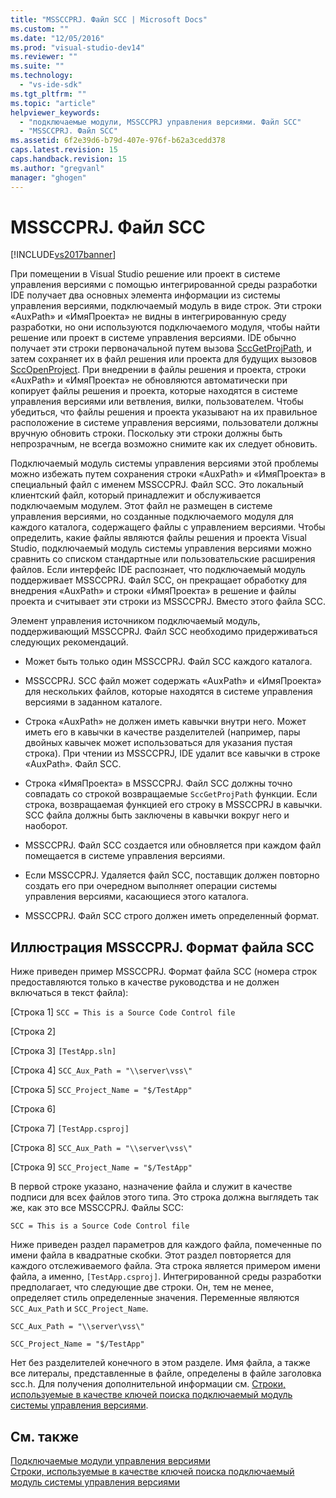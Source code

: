 ```yaml
---
title: "MSSCCPRJ. Файл SCC | Microsoft Docs"
ms.custom: ""
ms.date: "12/05/2016"
ms.prod: "visual-studio-dev14"
ms.reviewer: ""
ms.suite: ""
ms.technology: 
  - "vs-ide-sdk"
ms.tgt_pltfrm: ""
ms.topic: "article"
helpviewer_keywords: 
  - "подключаемые модули, MSSCCPRJ управления версиями. Файл SCC"
  - "MSSCCPRJ. Файл SCC"
ms.assetid: 6f2e39d6-b79d-407e-976f-b62a3cedd378
caps.latest.revision: 15
caps.handback.revision: 15
ms.author: "gregvanl"
manager: "ghogen"
---
```

# MSSCCPRJ. Файл SCC
[!INCLUDE[vs2017banner](../code-quality/includes/vs2017banner.md)]

При помещении в Visual Studio решение или проект в системе управления версиями с помощью интегрированной среды разработки IDE получает два основных элемента информации из системы управления версиями, подключаемый модуль в виде строк. Эти строки «AuxPath» и «ИмяПроекта» не видны в интегрированную среду разработки, но они используются подключаемого модуля, чтобы найти решение или проект в системе управления версиями. IDE обычно получает эти строки первоначальной путем вызова [SccGetProjPath](../extensibility/sccgetprojpath-function.md), и затем сохраняет их в файл решения или проекта для будущих вызовов [SccOpenProject](../extensibility/sccopenproject-function.md). При внедрении в файлы решения и проекта, строки «AuxPath» и «ИмяПроекта» не обновляются автоматически при копирует файлы решения и проекта, которые находятся в системе управления версиями или ветвления, вилки, пользователем. Чтобы убедиться, что файлы решения и проекта указывают на их правильное расположение в системе управления версиями, пользователи должны вручную обновить строки. Поскольку эти строки должны быть непрозрачным, не всегда возможно снимите как их следует обновить.  
  
 Подключаемый модуль системы управления версиями этой проблемы можно избежать путем сохранения строки «AuxPath» и «ИмяПроекта» в специальный файл с именем MSSCCPRJ. Файл SCC. Это локальный клиентский файл, который принадлежит и обслуживается подключаемым модулем. Этот файл не размещен в системе управления версиями, но созданные подключаемого модуля для каждого каталога, содержащего файлы с управлением версиями. Чтобы определить, какие файлы являются файлы решения и проекта Visual Studio, подключаемый модуль системы управления версиями можно сравнить со списком стандартные или пользовательские расширения файлов. Если интерфейс IDE распознает, что подключаемый модуль поддерживает MSSCCPRJ. Файл SCC, он прекращает обработку для внедрения «AuxPath» и строки «ИмяПроекта» в решение и файлы проекта и считывает эти строки из MSSCCPRJ. Вместо этого файла SCC.  
  
 Элемент управления источником подключаемый модуль, поддерживающий MSSCCPRJ. Файл SCC необходимо придерживаться следующих рекомендаций.  
  
-   Может быть только один MSSCCPRJ. Файл SCC каждого каталога.  
  
-   MSSCCPRJ. SCC файл может содержать «AuxPath» и «ИмяПроекта» для нескольких файлов, которые находятся в системе управления версиями в заданном каталоге.  
  
-   Строка «AuxPath» не должен иметь кавычки внутри него. Может иметь его в кавычки в качестве разделителей \(например, пары двойных кавычек может использоваться для указания пустая строка\). При чтении из MSSCCPRJ, IDE удалит все кавычки в строке «AuxPath». Файл SCC.  
  
-   Строка «ИмяПроекта» в MSSCCPRJ. Файл SCC должны точно совпадать со строкой возвращаемые `SccGetProjPath` функции. Если строка, возвращаемая функцией его строку в MSSCCPRJ в кавычки. SCC файла должны быть заключены в кавычки вокруг него и наоборот.  
  
-   MSSCCPRJ. Файл SCC создается или обновляется при каждом файл помещается в системе управления версиями.  
  
-   Если MSSCCPRJ. Удаляется файл SCC, поставщик должен повторно создать его при очередном выполняет операции системы управления версиями, касающиеся этого каталога.  
  
-   MSSCCPRJ. Файл SCC строго должен иметь определенный формат.  
  
## Иллюстрация MSSCCPRJ. Формат файла SCC  
 Ниже приведен пример MSSCCPRJ. Формат файла SCC \(номера строк предоставляются только в качестве руководства и не должен включаться в текст файла\):  
  
 \[Строка 1\] `SCC = This is a Source Code Control file`  
  
 \[Строка 2\]  
  
 \[Строка 3\] `[TestApp.sln]`  
  
 \[Строка 4\] `SCC_Aux_Path = "\\server\vss\"`  
  
 \[Строка 5\] `SCC_Project_Name = "$/TestApp"`  
  
 \[Строка 6\]  
  
 \[Строка 7\] `[TestApp.csproj]`  
  
 \[Строка 8\] `SCC_Aux_Path = "\\server\vss\"`  
  
 \[Строка 9\] `SCC_Project_Name = "$/TestApp"`  
  
 В первой строке указано, назначение файла и служит в качестве подписи для всех файлов этого типа. Это строка должна выглядеть так же, как это все MSSCCPRJ. Файлы SCC:  
  
 `SCC = This is a Source Code Control file`  
  
 Ниже приведен раздел параметров для каждого файла, помеченные по имени файла в квадратные скобки. Этот раздел повторяется для каждого отслеживаемого файла. Эта строка является примером имени файла, а именно, `[TestApp.csproj]`. Интегрированной среды разработки предполагает, что следующие две строки. Он, тем не менее, определяет стиль определенные значения. Переменные являются `SCC_Aux_Path` и `SCC_Project_Name`.  
  
 `SCC_Aux_Path = "\\server\vss\"`  
  
 `SCC_Project_Name = "$/TestApp"`  
  
 Нет без разделителей конечного в этом разделе. Имя файла, а также все литералы, представленные в файле, определены в файле заголовка scc.h. Для получения дополнительной информации см. [Строки, используемые в качестве ключей поиска подключаемый модуль системы управления версиями](../extensibility/strings-used-as-keys-for-finding-a-source-control-plug-in.md).  
  
## См. также  
 [Подключаемые модули управления версиями](../extensibility/source-control-plug-ins.md)   
 [Строки, используемые в качестве ключей поиска подключаемый модуль системы управления версиями](../extensibility/strings-used-as-keys-for-finding-a-source-control-plug-in.md)